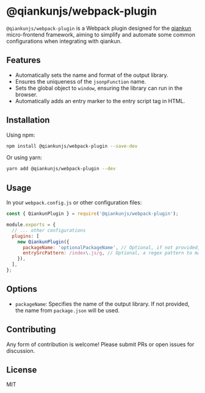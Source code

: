 # @qiankunjs/webpack-plugin

`@qiankunjs/webpack-plugin` is a Webpack plugin designed for the [qiankun](https://github.com/umijs/qiankun) micro-frontend framework, aiming to simplify and automate some common configurations when integrating with qiankun.

## Features

- Automatically sets the name and format of the output library.
- Ensures the uniqueness of the `jsonpFunction` name.
- Sets the global object to `window`, ensuring the library can run in the browser.
- Automatically adds an entry marker to the entry script tag in HTML.

## Installation

Using npm:

```bash
npm install @qiankunjs/webpack-plugin --save-dev
```

Or using yarn:

```bash
yarn add @qiankunjs/webpack-plugin --dev
```

## Usage

In your `webpack.config.js` or other configuration files:

```javascript
const { QiankunPlugin } = require('@qiankunjs/webpack-plugin');

module.exports = {
  // ... other configurations
  plugins: [
    new QiankunPlugin({
      packageName: 'optionalPackageName', // Optional, if not provided, the name from package.json will be used
      entrySrcPattern: /index\.js/g, // Optional, a regex pattern to match specific script tags for adding the 'entry' attribute.    Defaults to the last script tag if not specified.
    }),
  ],
};
```

## Options

- `packageName`: Specifies the name of the output library. If not provided, the name from `package.json` will be used.

## Contributing

Any form of contribution is welcome! Please submit PRs or open issues for discussion.

## License

MIT
